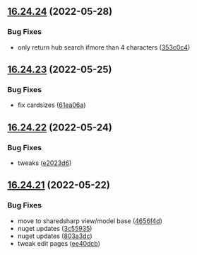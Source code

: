 ## [16.24.24](https://github.com/phandcock/GrampsView/compare/v16.24.23...v16.24.24) (2022-05-28)


### Bug Fixes

* only return hub search ifmore than 4 characters ([353c0c4](https://github.com/phandcock/GrampsView/commit/353c0c4bb5e16f18a9af9dd013b90c3350bb6929))



## [16.24.23](https://github.com/phandcock/GrampsView/compare/v16.24.22...v16.24.23) (2022-05-25)


### Bug Fixes

* fix cardsizes ([61ea06a](https://github.com/phandcock/GrampsView/commit/61ea06a8cbf988f0411d5b58bb16bc3c5005abff))



## [16.24.22](https://github.com/phandcock/GrampsView/compare/v16.24.21...v16.24.22) (2022-05-24)


### Bug Fixes

* tweaks ([e2023d6](https://github.com/phandcock/GrampsView/commit/e2023d6c6a2cba3e7879787e8fbe97d08286b72d))



## [16.24.21](https://github.com/phandcock/GrampsView/compare/v16.24.20...v16.24.21) (2022-05-22)


### Bug Fixes

* move to sharedsharp view/model base ([4656f4d](https://github.com/phandcock/GrampsView/commit/4656f4d34f4b64a6300367a0a06910bb13bb28bd))
* nuget updates ([3c55935](https://github.com/phandcock/GrampsView/commit/3c559353dc8aa4756c347808c780cc7be8fa7d15))
* nuget updates ([803a3dc](https://github.com/phandcock/GrampsView/commit/803a3dc21435c8450f286330a9a7532ff481ac67))
* tweak edit pages ([ee40dcb](https://github.com/phandcock/GrampsView/commit/ee40dcb998bc9eeb479e65a595eaa6fd14809cb0))



